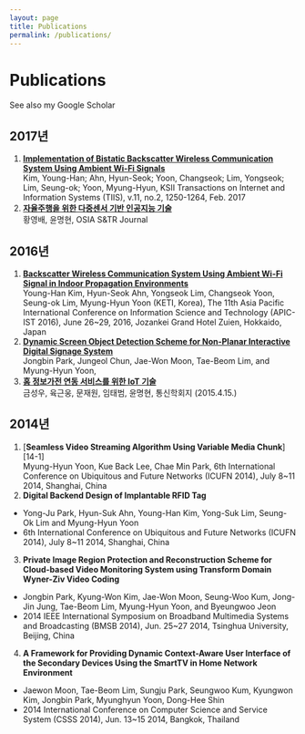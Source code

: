 ```yaml
---
layout: page
title: Publications
permalink: /publications/
---
```


# Publications
See also my Google Scholar

## 2017년
1. [<b>Implementation of Bistatic Backscatter Wireless Communication System Using Ambient Wi-Fi Signals</b>][17-1]<br>
Kim, Young-Han; Ahn, Hyun-Seok; Yoon, Changseok; Lim, Yongseok; Lim, Seung-ok; Yoon, Myung-Hyun, 
KSII Transactions on Internet and Information Systems (TIIS), v.11, no.2, 1250-1264, Feb. 2017<br>
2. [<b>자율주행을 위한 다중센서 기반 인공지능 기술</b>][17-2]<br>
황영배, 윤명현, OSIA S&TR Journal

## 2016년
1. [<b>Backscatter Wireless Communication System Using Ambient Wi-Fi Signal in Indoor Propagation Environments</b>][16-1]<br>
Young-Han Kim, Hyun-Seok Ahn, Yongseok Lim, Changseok Yoon, Seung-ok Lim, Myung-Hyun Yoon (KETI, Korea), 
The 11th Asia Pacific International Conference on Information Science and Technology (APIC-IST 2016), June 26~29, 2016, Jozankei Grand Hotel Zuien, Hokkaido, Japan
2. [<b>Dynamic Screen Object Detection Scheme for Non-Planar Interactive Digital Signage System</b>][16-2]<br>
Jongbin Park, Jungeol Chun, Jae-Won Moon, Tae-Beom Lim, and Myung-Hyun Yoon,
3. [<b>홈 정보가전 연동 서비스를 위한 IoT 기술</b>][16-3]<br>
금성우, 육근웅, 문재원, 임태범, 윤명현, 통신학회지 (2015.4.15.)

## 2014년
1. [<b>Seamless Video Streaming Algorithm Using Variable Media Chunk</b>][14-1]<br>
Myung-Hyun Yoon, Kue Back Lee, Chae Min Park, 
6th International Conference on Ubiquitous and Future Networks (ICUFN 2014), July 8~11 2014, Shanghai, China
2. <b>Digital Backend Design of Implantable RFID Tag</B>
* Yong-Ju Park, Hyun-Suk Ahn, Young-Han Kim, Yong-Suk Lim, Seung-Ok Lim and Myung-Hyun Yoon
* 6th International Conference on Ubiquitous and Future Networks (ICUFN 2014), July 8~11 2014, Shanghai, China
3. <b>Private Image Region Protection and Reconstruction Scheme for Cloud-based Video Monitoring System using Transform Domain Wyner-Ziv Video Coding</B>
* Jongbin Park, Kyung-Won Kim, Jae-Won Moon, Seung-Woo Kum, Jong-Jin Jung, Tae-Beom Lim, Myung-Hyun Yoon, and Byeungwoo Jeon
* 2014 IEEE International Symposium on Broadband Multimedia Systems and Broadcasting (BMSB 2014), Jun. 25~27 2014, Tsinghua University, Beijing, China
4. <b>A Framework for Providing Dynamic Context-Aware User Interface of the Secondary Devices Using the SmartTV in Home Network Environment</b>
* Jaewon Moon, Tae-Beom Lim, Sungju Park, Seungwoo Kum, Kyungwon Kim, Jongbin Park, Myunghyun Yoon, Dong-Hee Shin
* 2014 International Conference on Computer Science and Service System (CSSS 2014), Jun. 13~15 2014, Bangkok, Thailand

[17-1]: /home/paper/2017-01.pdf
[17-2]: /home/paper/2017-02.pdf
[16-1]: /home/paper/2016-01.pdf
[16-2]: /home/paper/2016-02.pdf
[16-3]: /home/paper/2016-03.pdf
